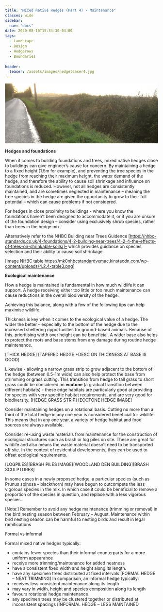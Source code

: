 ```yaml
---
title: "Mixed Native Hedges (Part 4) - Maintenance"
classes: wide
sidebar:
  nav: "docs"
date: 2020-08-16T15:34:30-04:00
tags:
  - Landscape
  - Design
  - Hedgerows
  - Boundaries
  
header:
  teaser: /assets/images/hedgeteaser4.jpg
---
```



<img src="/assets/images/hedgeteaser4.jpg" alt="no-alignment">

**Hedges and foundations**

<p style="text-align: justify;">
  
When it comes to building foundations and trees, mixed native hedges close to buildings can give engineer’s cause for concern. By maintaining a hedge to a fixed height (1.5m for example), and preventing the tree species in the hedge from reaching their maximum height, the water demand of the hedge, and therefore the ability to cause soil shrinkage and influence on foundations is reduced. However, not all hedges are consistently maintained, and are sometimes neglected in maintenance – meaning the tree species in the hedge are given the opportunity to grow to their full potential – which can cause problems if not considered.

For hedges in close proximity to buildings - where you know the foundations haven’t been designed to accommodate it, or if you are unsure of the foundation design – consider using exclusively shrub species, rather than trees in the hedge mix. 

</p>

Alternatively refer to the NHBC Building near Trees Guidence [https://nhbc-standards.co.uk/4-foundations/4-2-building-near-trees/4-2-4-the-effects-of-trees-on-shrinkable-soils/]– which provides guidance on species selection and their ability to cause soil shrinkage.

[image NHBC table https://mk0nhbcstandardvemac.kinstacdn.com/wp-content/uploads/4.2.4-table3.png] 

**Ecological maintenance**

<p style="text-align: justify;">

How a hedge is maintained is fundamental in how much wildlife it can support. A hedge receiving either too little or too much maintenance can cause reductions in the overall biodiversity of the hedge. 

Achieving this balance, along with a few of the following tips can help maximise wildlife.

Thickness is key when it comes to the ecological value of a hedge. The wider the better – especially to the bottom of the hedge due to the increased sheltering opportunities for ground-based animals. Because of this, prioritising width over height can be beneficial. A wider base also helps to protect the roots and base stems from any damage during routine hedge maintenance.

</p>

[THICK HEDGE] [TAPERED HEDGE +DESC ON THICKNESS AT BASE IS GOOD]

Likewise - allowing a narrow grass strip to grow adjacent to the bottom of the hedge (between 0.5-1m wide) can also help protect the base from strimming or grass cutting. This transition from hedge to tall grass to short grass could be considered an **ecotone** (a gradual transition between different habitats) - these edge habitats are particularly good at providing for species with very specific habitat requirements, and are very good for biodiversity. 
[HEDGE GRASS STRIP]
[ECOTONE HEDGE IMAGE]

Consider maintaining hedges on a rotational basis. Cutting no more than a third of the total hedge in any one year is considered beneficial for wildlife. This means that in any one year, a variety of hedge habitat and food sources are always available.  

Consider re-using waste materials from maintenance for the construction of ecological structures such as brash or log piles on site. These are great for wildlife and also means the waste material doesn’t need to be transported off site. In the context of residential developments, they can be used to offset ecological requirements.

[LOGPILES][BRASH PILES IMAGE][WOODLAND DEN BUILDING][BRASH SCULPTURES]

In some cases in a newly proposed hedge, a particular species (such as Prunus spinosa – blackthorn) may have begun to outcompete the less vigorous species in the mix. In which case it could be beneficial to remove a proportion of the species in question, and replace with a less vigorous species.

[Note:] Remember to avoid any hedge maintenance (trimming or removal) in the bird nesting season between February – August. Maintenance within bird nesting season can be harmful to nesting birds and result in legal ramifications

Formal vs informal

Formal mixed native hedges typically:

- contains fewer species than their informal counterparts for a more uniform appearance
- receive more trimming/maintenance for added neatness
- have a consistent fixed width and height along its length.
- have any specimen trees distributed at fixed intervals
[FORMAL HEDGE – NEAT TRIMMING]
In comparison, an informal hedge typically:
- receives less consistent maintenance along its length
- may vary in width, height and species composition along its length
- favours rotational hedge maintenance
- any specimen trees may be clustered together or distributed at inconsistent spacings
[INFORMAL HEDGE – LESS MAINTAINED
